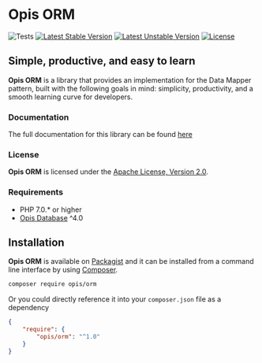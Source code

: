 Opis ORM
=========
![Tests](https://github.com/opis/orm/workflows/Tests/badge.svg?branch=2020)
[![Latest Stable Version](https://poser.pugx.org/opis/orm/version.png)](https://packagist.org/packages/opis/orm)
[![Latest Unstable Version](https://poser.pugx.org/opis/orm/v/unstable.png)](https://packagist.org/packages/opis/orm)
[![License](https://poser.pugx.org/opis/orm/license.png)](https://packagist.org/packages/opis/orm)

Simple, productive, and easy to learn
-------------------------------------

**Opis ORM** is a library that provides an implementation for the Data Mapper pattern, 
built with the following goals in mind: simplicity, productivity, and a
smooth learning curve for developers.

### Documentation

The full documentation for this library can be found [here][documentation]

### License

**Opis ORM** is licensed under the [Apache License, Version 2.0][apache_license]. 

### Requirements

* PHP 7.0.* or higher
* [Opis Database] ^4.0

## Installation

**Opis ORM** is available on [Packagist] and it can be installed from a 
command line interface by using [Composer]. 

```bash
composer require opis/orm
```

Or you could directly reference it into your `composer.json` file as a dependency

```json
{
    "require": {
        "opis/orm": "^1.0"
    }
}
```

[documentation]: https://opis.io/orm
[apache_license]: https://www.apache.org/licenses/LICENSE-2.0 "Apache License"
[Packagist]: https://packagist.org/packages/opis/orm "Packagist"
[Composer]: https://getcomposer.org "Composer"
[Opis Database]: https://opis.io/database
